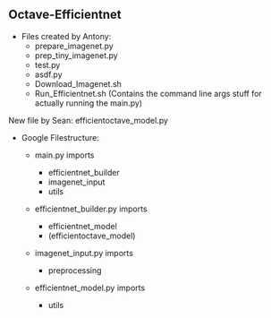 ## Octave-Efficientnet

* Files created by Antony:
    * prepare_imagenet.py
    * prep_tiny_imagenet.py
    * test.py
    * asdf.py
    * Download_Imagenet.sh
    * Run_Efficientnet.sh (Contains the command line args stuff for actually running the main.py)

New file by Sean: efficientoctave_model.py

* Google Filestructure:
    * main.py imports
        * efficientnet_builder
        * imagenet_input
        * utils
    
    * efficientnet_builder.py imports
        * efficientnet_model
        * (efficientoctave_model)

    * imagenet_input.py imports
        * preprocessing
    
    * efficientnet_model.py imports
        * utils
